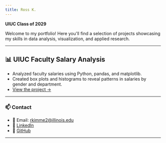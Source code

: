 ```yaml
---
title: Ross K.
---
```


<link rel="stylesheet" type="text/css" href="style.css">

**UIUC Class of 2029**

Welcome to my portfolio! Here you'll find a selection of projects showcasing my skills in data analysis, visualization, and applied research.

---

## 📊 UIUC Faculty Salary Analysis
- Analyzed faculty salaries using Python, pandas, and matplotlib.
- Created box plots and histograms to reveal patterns in salaries by gender and department.
- [View the project →](https://github.com/yourusername/salary-analysis)

---

### 📫 Contact
- 📧 Email: rkimme2@illinois.edu
- 💼 [LinkedIn](https://linkedin.com/in/rosskimme)  
- 🐙 [GitHub](https://github.com/SS0R)

---
